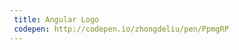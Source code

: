 ```yaml
---
 title: Angular Logo                      
 codepen: http://codepen.io/zhongdeliu/pen/PpmgRP 
---
```

